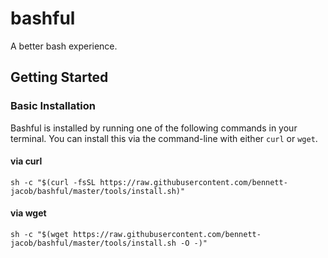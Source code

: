 # bashful

A better bash experience.

## Getting Started

### Basic Installation

Bashful is installed by running one of the following commands in your terminal. You can install this via the command-line with either `curl` or `wget`.

#### via curl

```shell
sh -c "$(curl -fsSL https://raw.githubusercontent.com/bennett-jacob/bashful/master/tools/install.sh)"
```

#### via wget

```shell
sh -c "$(wget https://raw.githubusercontent.com/bennett-jacob/bashful/master/tools/install.sh -O -)"
```
